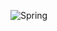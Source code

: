 <!--h1>Introducing</h1-->


<!-- 🇰🇷 I’m **Jiwoo Kim**
- 💻 I’m interested **iOS development**
- 🚀 I enjoy developing with **Swift and Xcode** -->

<!--<h2> About me </h2>


+ 📒 I strive to write code optimized for collaboration. </br>
+ 💡 I am a developer who wants to grow steadily. </br>
+ ⭐️ I want to create innovative and user-centric applications </br> <00>
<!--+ ⚡️ I am learning and applying the latest technologies to create modern and efficient iOS applications. </br> -->
![Spring](https://img.shields.io/badge/spring-%236DB33F.svg?style=for-the-badge&logo=spring&logoColor=white)
<!--
<h2> Stack </h2>
<span>
  <img src="https://img.shields.io/badge/iOS-000000?style=flat&logo=iOS&logoColor=ffffff" />
</span>
<span>
  <img src="https://img.shields.io/badge/Swift-F05138?style=flat&logo=Swift&logoColor=ffffff" />
</span>
<span>
  <img src="https://img.shields.io/badge/Xcode-147EFB?style=flat&logo=Xcode&logoColor=ffffff" />
</span>
<span>
  <img src="https://img.shields.io/badge/Flutter-02569B?style=flat&logo=Flutter&logoColor=ffffff" />
</span>
<span>
  <img src="https://img.shields.io/badge/Firebase-FFCA28?style=flat&logo=Firebase&logoColor=ffffff" />
</span>

<h2> Projects </h2>

👉 [What To Do Today](https://github.com/jiubuntu/WhatToDoToday_ios)</br>
👉 [Appstore](https://apps.apple.com/kr/app/%EC%99%80%ED%88%AC%EB%91%90-%ED%88%AC%EB%8D%B0%EC%9D%B4-what-to-do-today/id6479217086)

+ #### To-Do List application that sets tasks and shows the action rate for the tasks set.

![Group 4](https://github.com/jiubuntu/jiubuntu/assets/91244406/c530273b-9ca1-40b1-b511-a45580cd71ec)

</br>
<h2> Education </h2>
 <h3>iOS Bootcamp </h3> 
<h4>Allen's Swift Master School (2023.11 ~ 2023.12)</h4>


* Studied Swift's syntax, memory structure, and operation method.
   -->











